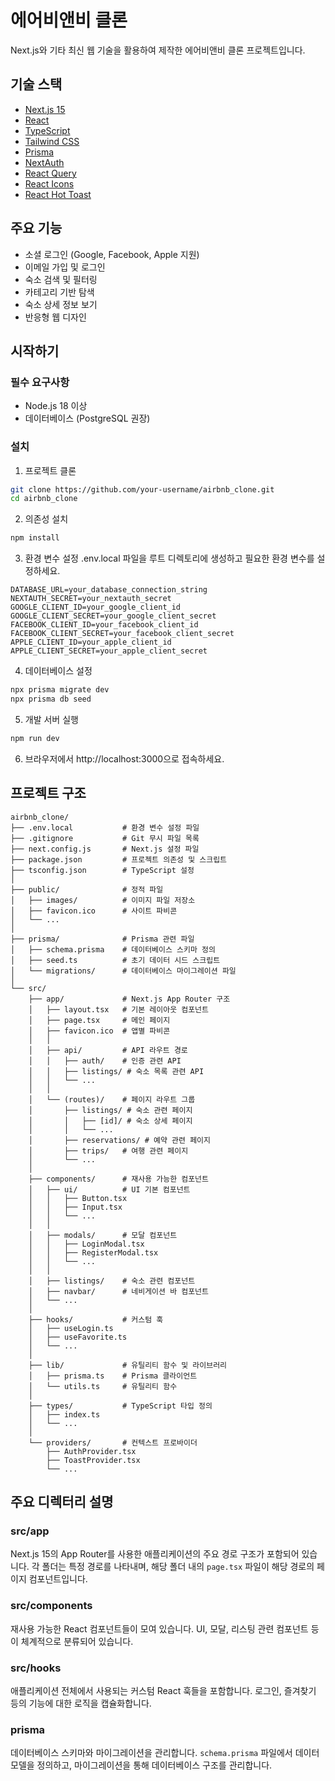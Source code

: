 # 에어비앤비 클론

Next.js와 기타 최신 웹 기술을 활용하여 제작한 에어비앤비 클론 프로젝트입니다.

## 기술 스택

- [Next.js 15](https://nextjs.org/)
- [React](https://reactjs.org/)
- [TypeScript](https://www.typescriptlang.org/)
- [Tailwind CSS](https://tailwindcss.com/)
- [Prisma](https://www.prisma.io/)
- [NextAuth](https://next-auth.js.org/)
- [React Query](https://tanstack.com/query/latest)
- [React Icons](https://react-icons.github.io/react-icons/)
- [React Hot Toast](https://react-hot-toast.com/)

## 주요 기능

- 소셜 로그인 (Google, Facebook, Apple 지원)
- 이메일 가입 및 로그인
- 숙소 검색 및 필터링
- 카테고리 기반 탐색
- 숙소 상세 정보 보기
- 반응형 웹 디자인

## 시작하기

### 필수 요구사항

- Node.js 18 이상
- 데이터베이스 (PostgreSQL 권장)

### 설치

1. 프로젝트 클론

```bash
git clone https://github.com/your-username/airbnb_clone.git
cd airbnb_clone
```

2. 의존성 설치

```bash
npm install
```

3. 환경 변수 설정 .env.local 파일을 루트 디렉토리에 생성하고 필요한 환경 변수를 설정하세요.

```
DATABASE_URL=your_database_connection_string
NEXTAUTH_SECRET=your_nextauth_secret
GOOGLE_CLIENT_ID=your_google_client_id
GOOGLE_CLIENT_SECRET=your_google_client_secret
FACEBOOK_CLIENT_ID=your_facebook_client_id
FACEBOOK_CLIENT_SECRET=your_facebook_client_secret
APPLE_CLIENT_ID=your_apple_client_id
APPLE_CLIENT_SECRET=your_apple_client_secret
```

4. 데이터베이스 설정

```bash
npx prisma migrate dev
npx prisma db seed
```

5. 개발 서버 실행

```bash
npm run dev
```

6. 브라우저에서 http://localhost:3000으로 접속하세요.

## 프로젝트 구조

```
airbnb_clone/
├── .env.local           # 환경 변수 설정 파일
├── .gitignore           # Git 무시 파일 목록
├── next.config.js       # Next.js 설정 파일
├── package.json         # 프로젝트 의존성 및 스크립트
├── tsconfig.json        # TypeScript 설정
│
├── public/              # 정적 파일
│   ├── images/          # 이미지 파일 저장소
│   ├── favicon.ico      # 사이트 파비콘
│   └── ...
│
├── prisma/              # Prisma 관련 파일
│   ├── schema.prisma    # 데이터베이스 스키마 정의
│   ├── seed.ts          # 초기 데이터 시드 스크립트
│   └── migrations/      # 데이터베이스 마이그레이션 파일
│
└── src/
    ├── app/             # Next.js App Router 구조
    │   ├── layout.tsx   # 기본 레이아웃 컴포넌트
    │   ├── page.tsx     # 메인 페이지
    │   ├── favicon.ico  # 앱별 파비콘
    │   │
    │   ├── api/         # API 라우트 경로
    │   │   ├── auth/    # 인증 관련 API
    │   │   ├── listings/ # 숙소 목록 관련 API
    │   │   └── ...
    │   │
    │   └── (routes)/    # 페이지 라우트 그룹
    │       ├── listings/ # 숙소 관련 페이지
    │       │   ├── [id]/ # 숙소 상세 페이지
    │       │   └── ...
    │       ├── reservations/ # 예약 관련 페이지
    │       ├── trips/   # 여행 관련 페이지
    │       └── ...
    │
    ├── components/      # 재사용 가능한 컴포넌트
    │   ├── ui/          # UI 기본 컴포넌트
    │   │   ├── Button.tsx
    │   │   ├── Input.tsx
    │   │   └── ...
    │   │
    │   ├── modals/      # 모달 컴포넌트
    │   │   ├── LoginModal.tsx
    │   │   ├── RegisterModal.tsx
    │   │   └── ...
    │   │
    │   ├── listings/    # 숙소 관련 컴포넌트
    │   ├── navbar/      # 네비게이션 바 컴포넌트
    │   └── ...
    │
    ├── hooks/           # 커스텀 훅
    │   ├── useLogin.ts
    │   ├── useFavorite.ts
    │   └── ...
    │
    ├── lib/             # 유틸리티 함수 및 라이브러리
    │   ├── prisma.ts    # Prisma 클라이언트
    │   └── utils.ts     # 유틸리티 함수
    │
    ├── types/           # TypeScript 타입 정의
    │   ├── index.ts
    │   └── ...
    │
    └── providers/       # 컨텍스트 프로바이더
        ├── AuthProvider.tsx
        ├── ToastProvider.tsx
        └── ...
```

## 주요 디렉터리 설명

### src/app

Next.js 15의 App Router를 사용한 애플리케이션의 주요 경로 구조가 포함되어 있습니다. 각 폴더는 특정 경로를 나타내며, 해당 폴더 내의 `page.tsx` 파일이 해당 경로의 페이지 컴포넌트입니다.

### src/components

재사용 가능한 React 컴포넌트들이 모여 있습니다. UI, 모달, 리스팅 관련 컴포넌트 등이 체계적으로 분류되어 있습니다.

### src/hooks

애플리케이션 전체에서 사용되는 커스텀 React 훅들을 포함합니다. 로그인, 즐겨찾기 등의 기능에 대한 로직을 캡슐화합니다.

### prisma

데이터베이스 스키마와 마이그레이션을 관리합니다. `schema.prisma` 파일에서 데이터 모델을 정의하고, 마이그레이션을 통해 데이터베이스 구조를 관리합니다.

